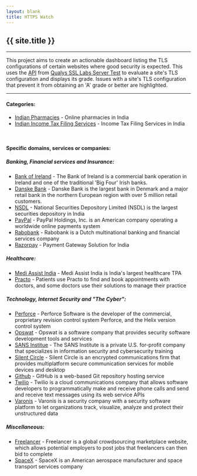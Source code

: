 ```yaml
---
layout: blank
title: HTTPS Watch
---
```

<div>
	<h2>{{ site.title }}</h2>
</div>
<hr>
<div>
	This project aims to create an actionable dashboard listing the TLS configurations of certain websites where good security is expected.
	This uses the <a href="https://github.com/ssllabs/ssllabs-scan/blob/stable/ssllabs-api-docs.md">API</a> from <a href="https://www.ssllabs.com/ssltest/index.html">Qualys SSL Labs Server Test</a>
	to evaluate a site's TLS configuration and displays its grade. Issues with a site's TLS configuration that prevent it from obtaining an 'A' grade or better are highlighted.
<div>
<hr>
<div>
	<h4>Categories:</h4>
	<ul>
		<li><a href="./reports/indianPharmacies">Indian Pharmacies</a> - Online pharmacies in India</li>
		<li><a href="./reports/indianIncomeTaxFilingServices">Indian Income Tax Filing Services</a> - Income Tax Filing Services in India</li>
	</ul>
	<br>
	<h4>Specific domains, services or companies:</h4>
	<h5>Banking, Financial services and Insurance:</h5>
	<ul>
		<li><a href="./reports/bankOfIreland">Bank of Ireland</a> - The Bank of Ireland is a commercial bank operation in Ireland and one of the traditional 'Big Four' Irish banks.</li>
		<li><a href="./reports/danskeBank">Danske Bank</a> - Danske Bank is the largest bank in Denmark and a major retail bank in the northern European region with over 5 million retail customers.</li>
		<li><a href="./reports/nsdl">NSDL</a> - National Securities Depository Limited (NSDL) is the largest securities depository in India</li>
		<li><a href="./reports/payPal">PayPal</a> - PayPal Holdings, Inc. is an American company operating a worldwide online payments system</li>
		<li><a href="./reports/rabobank">Rabobank</a> - Rabobank is a Dutch multinational banking and financial services company</li>
		<li><a href="./reports/razorpay">Razorpay</a> - Payment Gateway Solution for India</li>
	</ul>
	<h5>Healthcare:</h5>
	<ul>
		<li><a href="./reports/mediAssistIndia">Medi Assist India</a> - Medi Assist India is India's largest healthcare TPA</li>
		<li><a href="./reports/practo">Practo</a> - Patients use Practo to find and book appointments with doctors, and some doctors use their solutions to manage their practice</li>
	</ul>
	<h5>Technology, Internet Security and "The Cyber":</h5>
	<ul>
		<li><a href="./reports/perforce">Perforce</a> - Perforce Software is the developer of the commercial, proprietary revision control system Perforce, and the Helix version control system</li>
		<li><a href="./reports/opswat">Opswat</a> - Opswat is a software company that provides security software development tools and services</li>
		<li><a href="./reports/sansInstitute">SANS Institue</a> - The SANS Institute is a private U.S. for-profit company that specializes in information security and cybersecurity training</li>
		<li><a href="./reports/silentCircle">Silent Circle</a> - Silent Circle is an encrypted communications firm that provides multiplatform secure communication services for mobile devices and desktop</li>
		<li><a href="./reports/github">Github</a> - GitHub is a web-based Git repository hosting service</li>
		<li><a href="./reports/twilio">Twilio</a> - Twilio is a cloud communications company that allows software developers to programmatically make and receive phone calls and send and receive text messages using its web service APIs</li>
		<li><a href="./reports/varonis">Varonis</a> - Varonis is a security company with a security software platform to let organizations track, visualize, analyze and protect their unstructured data</li>
	</ul>
	<h5>Miscellaneous:</h5>
	<ul>
		<li><a href="./reports/freelancer">Freelancer</a> - Freelancer is a global crowdsourcing marketplace website, which allows potential employers to post jobs that freelancers can then bid to complete</li>
		<li><a href="./reports/spaceX">SpaceX</a> - SpaceX is an American aerospace manufacturer and space transport services company</li>
	</ul>
</div>